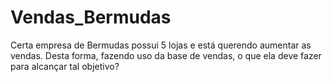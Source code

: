 # Vendas_Bermudas
Certa empresa de Bermudas possui 5 lojas e está querendo aumentar as vendas. Desta forma, fazendo uso da base de vendas, o que ela deve fazer para alcançar tal objetivo?
